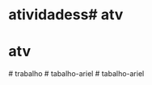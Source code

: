 # atividadess# atv
# atv
#   t r a b a l h o  
 #   t a b a l h o - a r i e l  
 #   t a b a l h o - a r i e l  
 